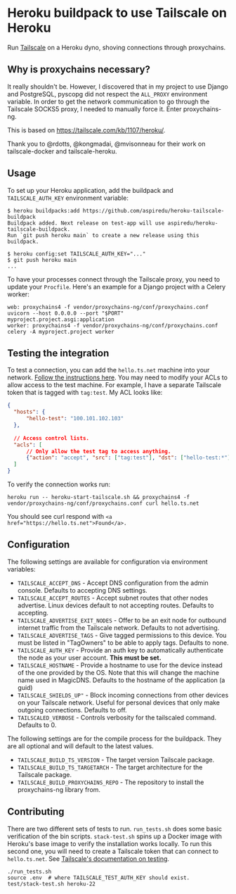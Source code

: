 # Heroku buildpack to use Tailscale on Heroku

Run [Tailscale](https://tailscale.com/) on a Heroku dyno, shoving connections through proxychains.

## Why is proxychains necessary?

It really shouldn't be. However, I discovered that in my project to use Django and PostgreSQL,
pyscopg did not respect the ``ALL_PROXY`` environment variable. In order to get the network
communication to go through the Tailscale SOCKS5 proxy, I needed to manually force it. Enter
proxychains-ng.

This is based on https://tailscale.com/kb/1107/heroku/.

Thank you to @rdotts, @kongmadai, @mvisonneau for their work on tailscale-docker and tailscale-heroku.

## Usage

To set up your Heroku application, add the buildpack and ``TAILSCALE_AUTH_KEY``
environment variable:

    $ heroku buildpacks:add https://github.com/aspiredu/heroku-tailscale-buildpack
    Buildpack added. Next release on test-app will use aspiredu/heroku-tailscale-buildpack.
    Run `git push heroku main` to create a new release using this buildpack.

    $ heroku config:set TAILSCALE_AUTH_KEY="..."
    $ git push heroku main
    ...

To have your processes connect through the Tailscale proxy, you need to update your
``Procfile``. Here's an example for a Django project with a Celery worker:

```
web: proxychains4 -f vendor/proxychains-ng/conf/proxychains.conf uvicorn --host 0.0.0.0 --port "$PORT" myproject.project.asgi:application
worker: proxychains4 -f vendor/proxychains-ng/conf/proxychains.conf celery -A myproject.project worker
```

## Testing the integration

To test a connection, you can add the ``hello.ts.net`` machine into your network.
[Follow the instructions here](https://tailscale.com/kb/1073/hello/?q=testing). You
may need to modify your ACLs to allow access to the test machine. For example, I have
a separate Tailscale token that is tagged with ``tag:test``. My ACL looks like:

```json
{
  "hosts": {
      "hello-test": "100.101.102.103"
  },
  
  // Access control lists.
  "acls": [
      // Only allow the test tag to access anything.
      {"action": "accept", "src": ["tag:test"], "dst": ["hello-test:*"]}
  ]
}
```

To verify the connection works run:

```shell
heroku run -- heroku-start-tailscale.sh && proxychains4 -f vendor/proxychains-ng/conf/proxychains.conf curl hello.ts.net
```

You should see curl respond with ``<a href="https://hello.ts.net">Found</a>.``


## Configuration

The following settings are available for configuration via environment variables:

- ``TAILSCALE_ACCEPT_DNS`` - Accept DNS configuration from the admin console. Defaults 
  to accepting DNS settings.
- ``TAILSCALE_ACCEPT_ROUTES`` - Accept subnet routes that other nodes advertise. Linux devices 
  default to not accepting routes. Defaults to accepting.
- ``TAILSCALE_ADVERTISE_EXIT_NODES`` - Offer to be an exit node for outbound internet traffic 
  from the Tailscale network. Defaults to not advertising.
- ``TAILSCALE_ADVERTISE_TAGS`` - Give tagged permissions to this device. You must be listed in 
  \"TagOwners\" to be able to apply tags. Defaults to none.
- ``TAILSCALE_AUTH_KEY`` - Provide an auth key to automatically authenticate the node as your 
  user account. **This must be set.**
- ``TAILSCALE_HOSTNAME`` - Provide a hostname to use for the device instead of the one provided 
  by the OS. Note that this will change the machine name used in MagicDNS. Defaults to the 
  hostname of the application (a guid)
- ``TAILSCALE_SHIELDS_UP"`` - Block incoming connections from other devices on your Tailscale 
  network. Useful for personal devices that only make outgoing connections. Defaults to off.
- ``TAILSCALED_VERBOSE`` - Controls verbosity for the tailscaled command. Defaults to 0.

The following settings are for the compile process for the buildpack. They are all optional
and will default to the latest values.

- ``TAILSCALE_BUILD_TS_VERSION`` - The target version Tailscale package.
- ``TAILSCALE_BUILD_TS_TARGETARCH`` - The target architecture for the Tailscale package.
- ``TAILSCALE_BUILD_PROXYCHAINS_REPO`` - The repository to install the proxychains-ng library from.

## Contributing

There are two different sets of tests to run. ``run_tests.sh`` does some basic
verification of the bin scripts. ``stack-test.sh`` spins up a Docker image with
Heroku's base image to verify the installation works locally. To run this second one,
you will need to create a Tailscale token that can connect to ``hello.ts.net``. See
[Tailscale's documentation on testing](https://tailscale.com/kb/1073/hello/?q=testing).

```shell
./run_tests.sh
source .env  # where TAILSCALE_TEST_AUTH_KEY should exist.
test/stack-test.sh heroku-22
```
